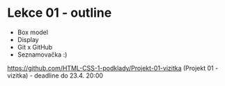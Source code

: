 # Lekce 01 - outline
- Box model 
- Display
- Git x GitHub
- Seznamovačka :)

https://github.com/HTML-CSS-1-podklady/Projekt-01-vizitka (Projekt 01 - vizitka) - deadline do 23.4. 20:00
